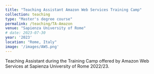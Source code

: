 ```yaml
---
title: "Teaching Assistant Amazon Web Services Training Camp"
collection: teaching
type: "Master's degree course"
permalink: /teaching/TA-Amazon
venue: "Sapienza University of Rome"
# date: 2023-07-30
year: '2023'
location: "Rome, Italy"
image: '/images/AWS.png'
---
```


Teaching Assistant during the Training Camp offered by Amazon Web Services at Sapienza University of Rome 2022/23.